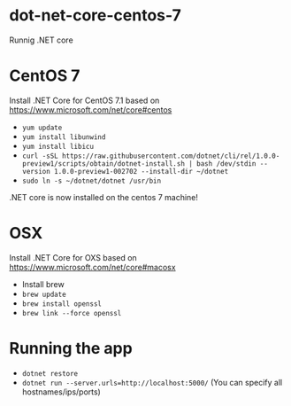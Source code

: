 # dot-net-core-centos-7
Runnig .NET core

# CentOS 7

Install .NET Core for CentOS 7.1 based on https://www.microsoft.com/net/core#centos

- `yum update`
- `yum install libunwind`
- `yum install libicu`
- `curl -sSL https://raw.githubusercontent.com/dotnet/cli/rel/1.0.0-preview1/scripts/obtain/dotnet-install.sh | bash /dev/stdin --version 1.0.0-preview1-002702 --install-dir ~/dotnet`
- `sudo ln -s ~/dotnet/dotnet /usr/bin`

.NET core is now installed on the centos 7 machine!

# OSX

Install .NET Core for OXS based on https://www.microsoft.com/net/core#macosx

- Install brew
- `brew update`
- `brew install openssl`
- `brew link --force openssl`

# Running the app
- `dotnet restore`
- `dotnet run --server.urls=http://localhost:5000/` (You can specify all hostnames/ips/ports)
